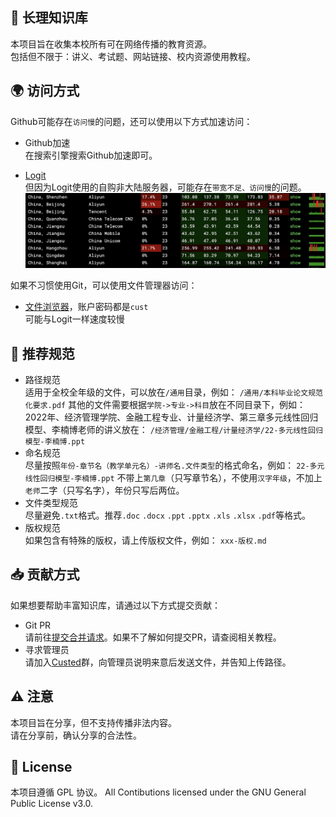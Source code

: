 ## 📖 长理知识库
本项目旨在收集本校所有可在网络传播的教育资源。  
包括但不限于：讲义、考试题、网站链接、校内资源使用教程。

## 🌍 访问方式
Github可能存在`访问慢`的问题，还可以使用以下方式加速访问：
- Github加速  
在搜索引擎搜索Github加速即可。

- [Logit](https://git.lolli.tech/lollipopkit/cust_knowledge_base)  
但因为Logit使用的自购非大陆服务器，可能存在`带宽不足、访问慢`的问题。
![ping](/.img/ping.png)

如果不习惯使用Git，可以使用文件管理器访问：
- [文件浏览器](https://file.lolli.tech/files/)，账户密码都是`cust`  
可能与Logit一样速度较慢


## 📏 推荐规范
- 路径规范  
适用于全校全年级的文件，可以放在`/通用`目录，例如：
`/通用/本科毕业论文规范化要求.pdf`
其他的文件需要根据`学院->专业->科目`放在不同目录下，例如：
2022年、经济管理学院、金融工程专业、计量经济学、第三章多元线性回归模型、李楠博老师的讲义放在：
`/经济管理/金融工程/计量经济学/22-多元线性回归模型-李楠博.ppt`
- 命名规范  
尽量按照`年份-章节名（教学单元名）-讲师名.文件类型`的格式命名，例如：
`22-多元线性回归模型-李楠博.ppt`
不带上`第几章`（只写章节名），不使用`汉字年级`，不加上`老师`二字（只写名字），年份只写后两位。
- 文件类型规范  
尽量避免`.txt`格式。推荐`.doc` `.docx` `.ppt` `.pptx` `.xls` `.xlsx` `.pdf`等格式。
- 版权规范  
如果包含有特殊的版权，请上传版权文件，例如：
`xxx-版权.md`


## 📥 贡献方式
如果想要帮助丰富知识库，请通过以下方式提交贡献：
- Git PR  
请前往[提交合并请求](https://github.com/CustedNG/cust_knowledge_base/pulls)。如果不了解如何提交PR，请查阅相关教程。
- 寻求管理员  
请加入[Custed](https://jq.qq.com/?_wv=1027&k=tkSMxQ3S)群，向管理员说明来意后发送文件，并告知上传路径。


## ⚠️ 注意
本项目旨在分享，但不支持传播非法内容。  
请在分享前，确认分享的合法性。

## 📝 License
本项目遵循 GPL 协议。
All Contibutions licensed under the GNU General Public License v3.0.

